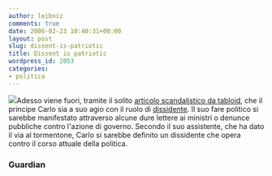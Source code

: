 ```yaml
---
author: leibniz
comments: true
date: 2006-02-23 10:40:31+00:00
layout: post
slug: dissent-is-patriotic
title: Dissent is patriotic
wordpress_id: 2053
categories:
- politica
---
```


![](http://www.leibniz-blogs.it/wp-content/galleria/chearles.jpg)Adesso viene fuori, tramite il solito [articolo scandalistico da tabloid](http://www.guardian.co.uk/monarchy/story/0,,1715063,00.html), che il principe Carlo sia a suo agio con il ruolo di [dissidente](http://blogs.guardian.co.uk/news/archives/2006/02/22/with_royal_dissent.html). Il suo fare politico si sarebbe manifestato attraverso alcune dure lettere ai ministri o denunce pubbliche contro l'azione di governo. Secondo il suo assistente, che ha dato il via al tormentone, Carlo si sarebbe definito un dissidente che opera contro il corso attuale della politica.


### Guardian
